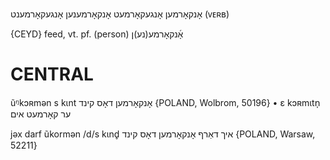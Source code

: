אָנקאָרמען
אָנגעקאָרמעט
אָנקאָרמענען
אָנגעקאָרמענט
(ᴠᴇʀʙ) 

{CEYD}
feed, vt. pf. (person) אָ֜נקאָרמע(נע)ן

CENTRAL
========

ũᵑkɔʀmən s kɩnt אָנקאָרמען דאָס קינד {POLAND, Wolbrom, 50196}
	•	ɛ kɔʀmɩtn̩ ער קאָרמעט אים

jəx darf ũkormən /d/s kɩnd̥ איך דאַרף אָנקאָרמען דאָס קינד {POLAND, Warsaw, 52211}

